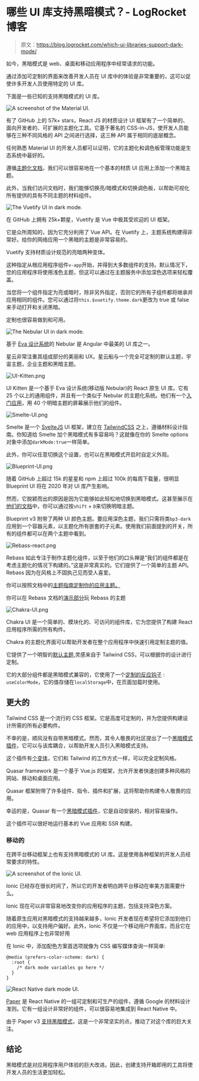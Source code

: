 # 哪些 UI 库支持黑暗模式？- LogRocket 博客

> 原文：<https://blog.logrocket.com/which-ui-libraries-support-dark-mode/>

如今，黑暗模式是 web、桌面和移动应用程序中经常请求的功能。

通过添加可定制的界面来改善开发人员在 UI 库中的体验是非常重要的，这可以促使许多开发人员使用特定的 UI 库。

下面是一些已知的支持黑暗模式的 UI 库。

![A screenshot of the Material UI.](img/56433a60aafaeb4989f1847bd2134ec3.png)

有了 GitHub 上的 57k+ stars，React JS 的材质设计 UI 框架有了一个简单的、面向开发者的、可扩展的主题化工具。它基于著名的 CSS-in-JS，使开发人员能够在三种不同风格的 API 之间进行选择，这三种 API 属于相同的底层概念。

任何熟悉 Material UI 的开发人员都可以证明，它的主题化和调色板管理功能是生态系统中最好的。

遵循[主题化文档](https://material-ui.com/customization/theming/)，我们可以很容易地在一个基本的材质 UI 应用上添加一个黑暗主题。

此外，当我们访问文档时，我们能够切换亮/暗模式和切换调色板，以帮助可视化所有提供的具有不同主题的材料组件。

![The Vuetify UI in dark mode.](img/1a25d75c7abfa07097644ec95f899dc4.png)

在 GitHub 上拥有 25k+颗星，Vuetify 是 Vue 中极其受欢迎的 UI 框架。

它是众所周知的，因为它充分利用了 Vue API。在 Vuetify 上，主题系统构建得非常好。给你的网络应用一个黑暗的主题是非常容易的。

Vuetify 支持材质设计规范的亮暗两种变体。

这种指定从根应用程序组件`v-app`开始，并得到大多数组件的支持。默认情况下，您的应用程序将使用浅色主题，但这可以通过在主题服务中添加深色选项来轻松覆盖。

当您将一个组件指定为亮或暗时，除非另外指定，否则它的所有子组件都将继承并应用相同的组件。您可以通过将`this.$vuetify.theme.dark`更改为 true 或 false 来手动打开和关闭黑暗。

定制也很容易做到和可用。

![The Nebular UI in dark mode.](img/20446440b5cc88ff4cb7fab91a8add4b.png)

基于 [Eva 设计系统](https://eva.design/)的 Nebular 是 Angular 中最美的 UI 库之一。

星云非常注重其组成部分的美丽和 UX。星云船与一个完全可定制的默认主题，宇宙主题，企业主题和黑暗主题。

![UI-Kitten.png](img/1a4d8d27ebc4b09c93708d6965fd2c59.png)

UI Kitten 是一个基于 Eva 设计系统(移动版 Nebular)的 React 原生 UI 库。它有 25 个以上的通用组件，并且有一个类似于 Nebular 的主题化系统。他们有一个[入门应用](https://github.com/akveo/kittenTricks)，用 40 个明暗主题的屏幕展示他们的组件。

![Smelte-UI.png](img/a191a7809acb2b7a99e754bf68450bb1.png)

Smelte 是一个 [SvelteJS](https://svelte.dev/) UI 框架，建立在 [TailwindCSS](https://tailwindcss.com/) 之上，遵循材料设计指南。你知道给 Smelte 加个黑暗模式有多容易吗？这就像在你的 Smelte options 对象中添加`darkMode:true`一样简单。

此外，你可以任意切换这个设置，也可以在黑暗模式开启时自定义外观。

![Blueprint-UI.png](img/006dc7da1435f9f58d50a4f21cc708c3.png)

随着 GitHub 上超过 15k 的星星和 npm 上超过 100k 的每周下载量，很明显 Blueprint UI 将在 2020 年对 UI 库产生影响。

然而，它脱颖而出的原因是因为它能够如此轻松地切换到黑暗模式。这甚至展示在[他们的文档](https://blueprintjs.com/docs/)中，你可以通过按`shift` + `D`来切换明暗主题。

Blueprint v3 附带了两种 UI 颜色主题。要应用深色主题，我们只需将类`bp3-dark`应用到一个容器元素，以主题化所有嵌套的子元素。使用我们前面提到的开关，所有的组件都可以在两个主题中看到。

![Rebass-react.png](img/99770ca2199515abd9e94aeea6beb5dd.png)

Rebass 如此专注于制作主题化组件，以至于他们的口头禅是“我们的组件都是在考虑主题化的情况下构建的。”这是非常真实的。它们提供了一个简单的主题 API。Rebass 因为在风格上不固执己见而受人喜爱。

你可以按照文档中的[主题指南定制你的应用主题。](https://rebassjs.org/getting-started#themeprovider)

你可以在 Rebass 文档的[演示部分](https://rebassjs.org/demo/)玩 Rebass 的主题

![Chakra-UI.png](img/026d8938cd94a143ea59476765dbfd89.png)

Chakra UI 是一个简单的、模块化的、可访问的组件库，它为您提供了构建 React 应用程序所需的所有构件。

Chakra 的主题化界面可以帮助开发者在整个应用程序中快速引用定制主题的值。

它提供了一个明智的[默认主题](https://github.com/chakra-ui/chakra-ui/blob/master/packages/chakra-ui/src/theme),灵感来自于 Tailwind CSS，可以根据你的设计进行定制。

它的大部分组件都是黑暗模式兼容的，它使用了一个[定制的反应钩子](https://chakra-ui.com/color-mode) : `useColorMode`，它的值存储在`localStorage`中，在页面加载时使用。

## 更大的

Tailwind CSS 是一个流行的 CSS 框架。它是高度可定制的，并为您提供构建设计所需的所有必要构件。

不幸的是，顺风没有自带黑暗模式。然而，其令人敬畏的社区提出了一个[黑暗模式插件](https://github.com/ChanceArthur/tailwindcss-dark-mode)，它可以与该库耦合，以帮助开发人员引入黑暗模式支持。

这个插件有[个变体](https://github.com/ChanceArthur/tailwindcss-dark-mode#available-variants)，它们和 Tailwind 的工作方式一样，可以完全定制风格。

Quasar framework 是一个基于 Vue.js 的框架，允许开发者快速创建多种风格的网站、移动和桌面应用。

Quasar 框架附带了许多组件、指令、插件和扩展，这将帮助你构建令人敬畏的应用。

幸运的是，Quasar 有一个[黑暗模式插件](https://quasar.dev/quasar-plugins/dark#Introduction)，它是自动安装的，相对容易操作。

这个插件可以很好地运行基本的 Vue 应用和 SSR 构建。

### 移动的

在跨平台移动框架上也有支持黑暗模式的 UI 库。这是使用各种框架的开发人员经常要求的特性。

![A screenshot of the Ionic UI.](img/bda3c4f3981ce22906a47bca5cade541.png)

Ionic 已经存在很长时间了，所以它的开发者明白跨平台移动在审美方面需要什么。

Ionic 现在可以非常容易地改变你的应用程序的主题，包括支持深色方案。

随着原生应用对黑暗模式的支持越来越多，Ionic 开发者现在希望将它添加到他们的应用中，以支持用户偏好。此外，Ionic 不仅是一个移动用户界面库，而且它在 web 应用程序上也非常好用

在 Ionic 中，添加配色方案首选项就像为 CSS 编写媒体查询一样简单:

```
@media (prefers-color-scheme: dark) {
  :root {
    /* dark mode variables go here */
  }
}
```

![React Native dark mode UI.](img/103bd84e1030ffb11fa805a1e8e3ea62.png)

[Paper](https://callstack.github.io/react-native-paper/) 是 React Native 的一组可定制和可生产的组件，遵循 Google 的材料设计准则。它有一组设计非常好的组件，可以很容易地集成到 React Native 中。

由于 Paper v3 [支持黑暗模式](https://callstack.github.io/react-native-paper/theming.html#dark-theme)，这是一个非常坚实的点，推动了对这个库的巨大关注。

## 结论

黑暗模式是对应用程序用户体验的巨大改进。因此，创建支持开箱即用的工具将使开发人员的生活更加轻松。